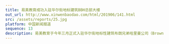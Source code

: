 ```yaml
---
title: 易美教育成功入驻华尔街地标建筑BBH总部大楼
out_url: http://www.xinwenbaodao.com/html/201906/141.html
src: /assets/reports/25.jpg
platform: 中国新闻报道
sequence: 13
description: 易美教育于今年三月正式入驻华尔街地标性建筑布朗兄弟哈里曼公司（Brown Brothers Harriman & Co）位于华尔街的总部大楼，成为唯一一家入驻BBH办公大楼并由华人创办的国际教育企业。
---
```

